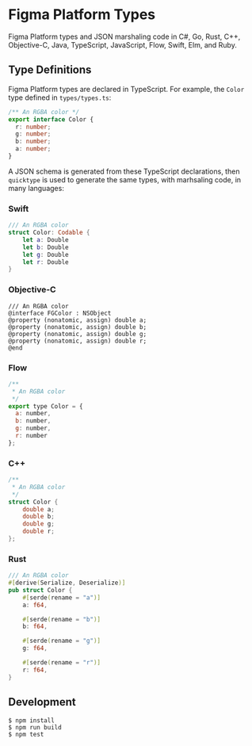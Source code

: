 # Figma Platform Types

Figma Platform types and JSON marshaling code in C#, Go, Rust, C++, Objective-C, Java, TypeScript, JavaScript, Flow, Swift, Elm, and Ruby.

## Type Definitions

Figma Platform types are declared in TypeScript. For example, the `Color` type defined in `types/types.ts`:

```ts
/** An RGBA color */
export interface Color {
  r: number;
  g: number;
  b: number;
  a: number;
}
```

A JSON schema is generated from these TypeScript declarations, then `quicktype` is used to generate the same types, with marhsaling code, in many languages:

### Swift

```swift
/// An RGBA color
struct Color: Codable {
    let a: Double
    let b: Double
    let g: Double
    let r: Double
}
```

### Objective-C

```objc
/// An RGBA color
@interface FGColor : NSObject
@property (nonatomic, assign) double a;
@property (nonatomic, assign) double b;
@property (nonatomic, assign) double g;
@property (nonatomic, assign) double r;
@end
```

### Flow

```js
/**
 * An RGBA color
 */
export type Color = {
  a: number,
  b: number,
  g: number,
  r: number
};
```

### C++

```cpp
/**
 * An RGBA color
 */
struct Color {
    double a;
    double b;
    double g;
    double r;
};
```

### Rust

```rust
/// An RGBA color
#[derive(Serialize, Deserialize)]
pub struct Color {
    #[serde(rename = "a")]
    a: f64,

    #[serde(rename = "b")]
    b: f64,

    #[serde(rename = "g")]
    g: f64,

    #[serde(rename = "r")]
    r: f64,
}
```

## Development

```shell
$ npm install
$ npm run build
$ npm test
```
